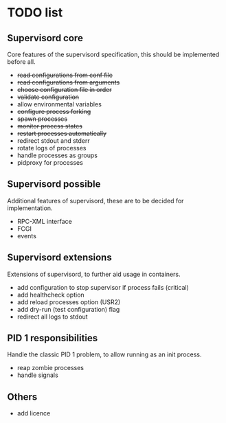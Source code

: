 # TODO list

## Supervisord core

Core features of the supervisord specification, this should be implemented before all.

* ~~read configurations from conf file~~
* ~~read configurations from arguments~~
* ~~choose configuration file in order~~
* ~~validate configuration~~
* allow environmental variables
* ~~configure process forking~~
* ~~spawn processes~~
* ~~monitor process states~~
* ~~restart processes automatically~~
* redirect stdout and stderr
* rotate logs of processes
* handle processes as groups
* pidproxy for processes

## Supervisord possible

Additional features of supervisord, these are to be decided for implementation.

* RPC-XML interface
* FCGI
* events

## Supervisord extensions

Extensions of supervisord, to further aid usage in containers.

* add configuration to stop supervisor if process fails (critical)
* add healthcheck option
* add reload processes option (USR2)
* add dry-run (test configuration) flag
* redirect all logs to stdout

## PID 1 responsibilities

Handle the classic PID 1 problem, to allow running as an init process.

* reap zombie processes
* handle signals

## Others
* add licence